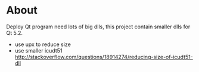 # About

Deploy Qt program need lots of big dlls, this project contain smaller dlls for Qt 5.2.

- use upx to reduce size
- use smaller icudt51 http://stackoverflow.com/questions/18914274/reducing-size-of-icudt51-dll
